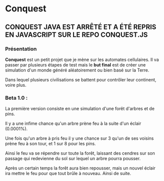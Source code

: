 # Conquest

## CONQUEST JAVA EST ARRÊTÉ ET A ÉTÉ REPRIS EN JAVASCRIPT SUR LE REPO CONQUEST.JS

### Présentation

__Conquest__ est un petit projet que je mène sur les automates cellulaires. Il va passer par plusieurs étapes de test mais le __but 
final__ est de créer une simulation d'un monde généré aléatoirement ou bien basé sur la Terre.

Dans lequel plusieurs civilisations se battent pour contrôler leur continent, voire plus.

### Beta 1.0 : 

La première version consiste en une simulation d'une forêt d'arbres et de pins.
  
Il y a une infime chance qu'un arbre prène feu à la suite d'un éclair (0.0001%).

Une fois qu'un arbre à pris feu il y une chance sur 3 qu'un de ses voisins prène feu à son tour, et 1 sur 8 
pour les pins.
  
Ainsi le feu va se répendre sur toute la forêt, laissant des cendres sur son passage qui redevienne du sol sur lequel 
un arbre pourra pousser.

Après un certain temps la forêt aura bien repousser, mais un nouvel éclair ira mettre le feu pour que tout brûle à nouveau. Ainsi de suite.
